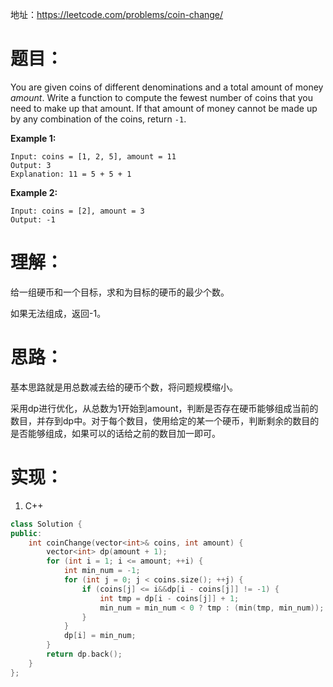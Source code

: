 地址：https://leetcode.com/problems/coin-change/

# 题目：

You are given coins of different denominations and a total amount of money *amount*. Write a function to compute the fewest number of coins that you need to make up that amount. If that amount of money cannot be made up by any combination of the coins, return `-1`.

**Example 1:**

```
Input: coins = [1, 2, 5], amount = 11
Output: 3 
Explanation: 11 = 5 + 5 + 1
```

**Example 2:**

```
Input: coins = [2], amount = 3
Output: -1
```

# 理解：

给一组硬币和一个目标，求和为目标的硬币的最少个数。

如果无法组成，返回-1。

# 思路：

基本思路就是用总数减去给的硬币个数，将问题规模缩小。

采用dp进行优化，从总数为1开始到amount，判断是否存在硬币能够组成当前的数目，并存到dp中。对于每个数目，使用给定的某一个硬币，判断剩余的数目的是否能够组成，如果可以的话给之前的数目加一即可。

# 实现：

1. C++

```cpp
class Solution {
public:
	int coinChange(vector<int>& coins, int amount) {
		vector<int> dp(amount + 1);
		for (int i = 1; i <= amount; ++i) {
			int min_num = -1;
			for (int j = 0; j < coins.size(); ++j) {
				if (coins[j] <= i&&dp[i - coins[j]] != -1) {
					int tmp = dp[i - coins[j]] + 1;
					min_num = min_num < 0 ? tmp : (min(tmp, min_num));
				}
			}
			dp[i] = min_num;
		}
		return dp.back();
	}
};
```
